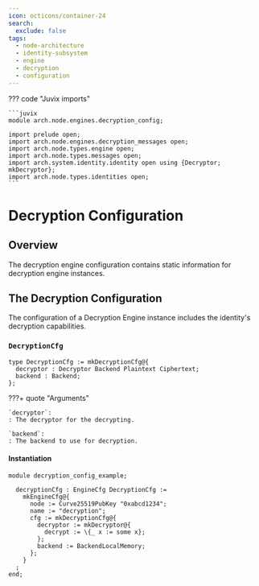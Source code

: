 ```yaml
---
icon: octicons/container-24
search:
  exclude: false
tags:
  - node-architecture
  - identity-subsystem
  - engine
  - decryption
  - configuration
---
```


??? code "Juvix imports"

    ```juvix
    module arch.node.engines.decryption_config;

    import prelude open;
    import arch.node.engines.decryption_messages open;
    import arch.node.types.engine open;
    import arch.node.types.messages open;
    import arch.system.identity.identity open using {Decryptor; mkDecryptor};
    import arch.node.types.identities open;
    ```

# Decryption Configuration

## Overview

The decryption engine configuration contains static information for decryption engine instances.

## The Decryption Configuration

The configuration of a Decryption Engine instance includes the identity's
decryption capabilities.

### `DecryptionCfg`

<!-- --8<-- [start:DecryptionCfg] -->
```juvix
type DecryptionCfg := mkDecryptionCfg@{
  decryptor : Decryptor Backend Plaintext Ciphertext;
  backend : Backend;
};
```
<!-- --8<-- [end:DecryptionCfg] -->

???+ quote "Arguments"

    `decryptor`:
    : The decryptor for the decrypting.

    `backend`:
    : The backend to use for decryption.

#### Instantiation

<!-- --8<-- [start:decryptionCfg] -->
```juvix extract-module-statements
module decryption_config_example;

  decryptionCfg : EngineCfg DecryptionCfg :=
    mkEngineCfg@{
      node := Curve25519PubKey "0xabcd1234";
      name := "decryption";
      cfg := mkDecryptionCfg@{
        decryptor := mkDecryptor@{
          decrypt := \{_ x := some x};
        };
        backend := BackendLocalMemory;
      };
    }
  ;
end;
```
<!-- --8<-- [end:decryptionCfg] -->

